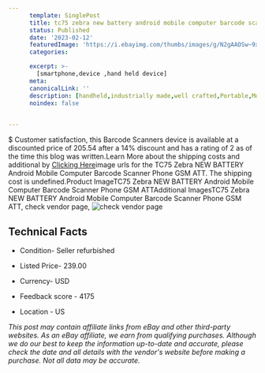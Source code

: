 ```yaml
---
      template: SinglePost
      title: tc75 zebra new battery android mobile computer barcode scanner phone gsm att
      status: Published
      date: '2023-02-12'
      featuredImage: 'https://i.ebayimg.com/thumbs/images/g/N2gAAOSw~9xhsQUf/s-l225.jpg'
      categories: 

      excerpt: >-
        [smartphone,device ,hand held device]
      meta:
      canonicalLink: ''
      description: [handheld,industrially made,well crafted,Portable,Mobile,Compact,Convenient,Lightweight,Maneuverable,Man-portable,Miniature,Carriable,Hand-held,Light,Holdable,Transportable,Mobile device,Pocket-sized,On-the-go,Wireless,Cordless,Compact size,Convenient size, smartphone,device ,hand held device]
      noindex: false

        
---
```

$
    Customer satisfaction, this Barcode Scanners device is available at a discounted price of 205.54 after a 14% discount and has a rating of 2 as of the time this blog was written.Learn More about the shipping costs and additional by [Clicking Here](https://www.ebay.com/itm/333940495088?hash=item4dc06792f0%3Ag%3AN2gAAOSw%7E9xhsQUf&amdata=enc%3AAQAHAAAA4LyhNEMnDfb4%2BsqFenG7gqJbcMf9CivoV3ckgpsf2lTPcikZjh4V12UJgc7snC51%2FtUhEeRPZ4HHsYjaSJq%2FpblfUG2FH7QEkKgg9kRCKuQiQxod%2BHU0Ezn55pzPvgZMvO4OtoruCO2JYV3%2F%2BMOvkKHgijyFuGiLtPwm3gdmcABIH43We5v0x7g3EmY9MSWVpJEmY3XMT66HuIdoLSMcjC6zNQCK26D94EHHL8HXpzzOXQTUE7ohAAq8JNqj5We6A3u7emmL0sZHE0IWT%2FQjeIJVYntfbv5g6XDgDG2I2CSl&mkevt=1&mkcid=1&mkrid=711-53200-19255-0&campid=%253CePNCampaignId%253E&customid=%253CreferenceId%253E&toolid=10049)image urls for the TC75 Zebra NEW BATTERY Android Mobile Computer Barcode Scanner Phone GSM ATT. The shipping cost is undefined.Product ImageTC75 Zebra NEW BATTERY Android Mobile Computer Barcode Scanner Phone GSM ATTAdditional ImagesTC75 Zebra NEW BATTERY Android Mobile Computer Barcode Scanner Phone GSM ATT, check vendor page, ![check vendor page](https://origin-galleryplus.ebayimg.com/ws/web/333940495088_2_0_1/225x225.jpg,https://origin-galleryplus.ebayimg.com/ws/web/333940495088_3_0_1/225x225.jpg,https://origin-galleryplus.ebayimg.com/ws/web/333940495088_4_0_1/225x225.jpg,https://origin-galleryplus.ebayimg.com/ws/web/333940495088_5_0_1/225x225.jpg,https://origin-galleryplus.ebayimg.com/ws/web/333940495088_6_0_1/225x225.jpg)
    
    

 ## Technical Facts 



     
      

 - Condition- Seller refurbished 


      

 - Listed Price- 239.00 


      

 - Currency- USD 


      

 - Feedback score - 4175 


      

 - Location - US 


      
      

 *_This post may contain affiliate links from eBay and other third-party websites. As an eBay affiliate, we earn from qualifying purchases. Although we do our best to keep the information up-to-date and accurate, please check the date and all details with the vendor's website before making a purchase. Not all data may be accurate._*



    
    
    
    
    